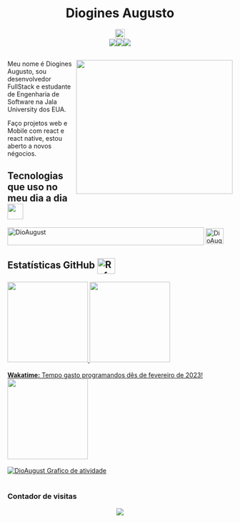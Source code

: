 <center><h1>Diogines Augusto</h1></center>

<div style="display: flex; justify-content: center; align-items: center;">
    <img height="22em" src="https://wakatime.com/badge/user/dd0960ca-a819-4407-a960-c470e301a6f1.svg" alt="Total time coded since Feb 1 2023" /></a>   
</div>

<div style="display: flex; justify-content: center; align-items: center;"> 
 <a href="https://discordapp.com/users/Kyojin#9792" target="_blank"><img src="https://img.shields.io/badge/Discord-7289DA?style=for-the-badge&logo=discord&logoColor=white" target="_blank"></a> 
  <a href = "mailto:doginisaugusto1@gmail.com"><img src="https://img.shields.io/badge/-Gmail-%23333?style=for-the-badge&logo=gmail&logoColor=white" target="_blank"></a>
  <a href="https://www.linkedin.com/in/diogines-augusto-1539ab19a/" target="_blank"><img src="https://img.shields.io/badge/-LinkedIn-%230077B5?style=for-the-badge&logo=linkedin&logoColor=white" target="_blank"></a> 
</div>

</br>

<div>
  <img align="right" src="https://user-images.githubusercontent.com/40190879/210110304-c9cdda8a-21fe-4c1e-a4d1-26cdb1b13c3b.png" width="350" height="300" />
  <p>
    Meu nome é Diogines Augusto, sou desenvolvedor FullStack e estudante de Engenharia de Software na Jala University dos EUA.
  </p>
  <p>
    Faço projetos web e Mobile com react e react native, estou aberto a novos négocios.
  </p>
 </div>
 
 ## Tecnologias que uso no meu dia a dia <img  align="center" height="35" width="35" src="https://user-images.githubusercontent.com/40190879/210109134-8860b18c-3e9a-4db5-ba25-f833e191577b.png" />
<div style="display: inline_block">
  <img align="center" alt="DioAugust" height="40" width="440" src="https://skills.thijs.gg/icons?i=js,ts,html,css,react,nodejs,py,java,mysql,git,figma">
  <img  align="center" alt="DioAugust" height="35" width="40" src="https://cdn.jsdelivr.net/gh/devicons/devicon/icons/linux/linux-original.svg" />
  
</div>

## Estatísticas GitHub <img  align="center" alt="Rafa-Linux" height="35" width="40" src="https://user-images.githubusercontent.com/40190879/210110839-e4d7670e-6add-48ab-a625-0197778411e2.png" /> 
<div>
  <a href="https://github.com/DioAugust">
  <img height="180em" 
    src="https://github-readme-stats-git-masterrstaa-rickstaa.vercel.app/api?username=DioAugust&show_icons=true&theme=merko&include_all_commits=true&count_private=true"/>
  <img height="180em" 
    src="https://github-readme-stats-git-masterrstaa-rickstaa.vercel.app/api/top-langs/?username=DioAugust&show_icons=true&layout=compact&langs_count=8&theme=merko&cache_seconds=7200"/>
</div>
</br>
  <b>Wakatime:</b> Tempo gasto programandos dês de fevereiro de 2023!
  <div>
    <img height="180em" 
      src="https://github-readme-stats.vercel.app/api/wakatime?username=@DioAugust&langs_count=5&layout=compact&theme=merko"/>
  </div>
  


</br>
<div>
   <a href="https://github.com/ashutosh00710/github-readme-activity-graph"><img alt="DioAugust Grafico de atividade" src="https://github-readme-activity-graph.cyclic.app/graph/?username=DioAugust&theme=merko&hide_border=true" /></a>
</div>

</br>

### Contador de visitas
<div style="display: flex; justify-content: center; align-items: center;">
  <img src="https://profile-counter.glitch.me/DioAugust/count.svg" />
</div>

</br>
<img style="display: none;" src="https://hit.yhype.me/github/profile?user_id=40190879"/>
